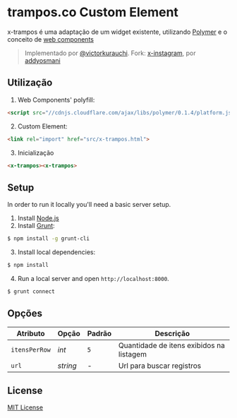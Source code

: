 # trampos.co Custom Element

x-trampos é uma adaptação de um widget existente, utilizando [Polymer](http://polymer-project.org) e o conceito de [web components](http://customelements.io/)

> Implementado por [@victorkurauchi](https://twitter.com/victorkurauchi). Fork: [x-instagram](https://github.com/addyosmani/x-instagram), por [addyosmani](https://github.com/addyosmani)

## Utilização

1. Web Components' polyfill:

```html
<script src="//cdnjs.cloudflare.com/ajax/libs/polymer/0.1.4/platform.js"></script>
```

2. Custom Element:

```html
<link rel="import" href="src/x-trampos.html">
```

3. Inicialização

```html
<x-trampos><x-trampos>
```

## Setup

In order to run it locally you'll need a basic server setup.

1. Install [Node.js](http://nodejs.org/download/)
2. Install [Grunt](http://gruntjs.com/):

```sh
$ npm install -g grunt-cli
```

3. Install local dependencies:

```sh
$ npm install
```

4. Run a local server and open `http://localhost:8000`.

```sh
$ grunt connect
```

## Opções

Atributo  | Opção                   | Padrão             | Descrição
---        | ---                       | ---                 | ---
`itensPerRow`      | *int*       | `5`               | Quantidade de itens exibidos na listagem
`url`   | *string*                     | -               | Url para buscar registros 

## License

[MIT License](http://opensource.org/licenses/MIT)
